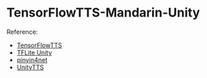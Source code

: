 # TensorFlowTTS-Mandarin-Unity

Reference:
- [TensorFlowTTS](https://github.com/TensorSpeech/TensorFlowTTS)
- [TFLite Unity](https://github.com/asus4/tf-lite-unity-sample/tree/master/Packages/com.github.asus4.tflite)
- [pinyin4net](https://github.com/YangKuang/pinyin4net)
- [UnityTTS](https://github.com/voxell-tech/UnityTTS)
